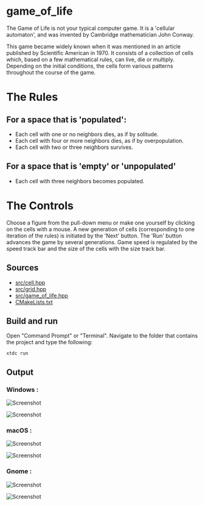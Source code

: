 # game_of_life

The Game of Life is not your typical computer game. It is a 'cellular automaton', and was invented by Cambridge mathematician John Conway.

This game became widely known when it was mentioned in an article published by Scientific American in 1970. 
It consists of a collection of cells which, based on a few mathematical rules, can live, die or multiply. 
Depending on the initial conditions, the cells form various patterns throughout the course of the game.

# The Rules

## For a space that is 'populated':

* Each cell with one or no neighbors dies, as if by solitude.
* Each cell with four or more neighbors dies, as if by overpopulation.
* Each cell with two or three neighbors survives.

## For a space that is 'empty' or 'unpopulated'

* Each cell with three neighbors becomes populated.

# The Controls

Choose a figure from the pull-down menu or make one yourself by clicking on the cells with a mouse. 
A new generation of cells (corresponding to one iteration of the rules) is initiated by the 'Next' button. 
The 'Run' button advances the game by several generations. 
Game speed is regulated by the speed track bar and the size of the cells with the size track bar.

## Sources

* [src/cell.hpp](src/cell.hpp)
* [src/grid.hpp](src/grid.hpp)
* [src/game_of_life.hpp](src/game_of_life.hpp)
* [CMakeLists.txt](CMakeLists.txt)

## Build and run

Open "Command Prompt" or "Terminal". Navigate to the folder that contains the project and type the following:

```shell
xtdc run
```

## Output

### Windows :

![Screenshot](../../../../docs/pictures/examples/game_of_life_w.png)

![Screenshot](../../../../docs/pictures/examples/game_of_life_wd.png)

### macOS :

![Screenshot](../../../../docs/pictures/examples/game_of_life_m.png)

![Screenshot](../../../../docs/pictures/examples/game_of_life_md.png)

### Gnome :

![Screenshot](../../../../docs/pictures/examples/game_of_life_g.png)

![Screenshot](../../../../docs/pictures/examples/game_of_life_gd.png)
